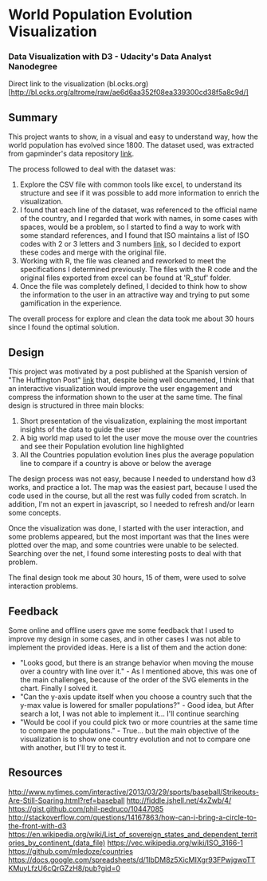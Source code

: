 # World Population Evolution Visualization
### Data Visualization with D3 - Udacity's Data Analyst Nanodegree

Direct link to the visualization (bl.ocks.org)[http://bl.ocks.org/altrome/raw/ae6d6aa352f08ea339300cd38f5a8c9d/]

## Summary

This project wants to show, in a visual and easy to understand way, how the world population has evolved since 1800. The dataset used, was extracted from gapminder's data repository [link](https://docs.google.com/spreadsheets/d/1IbDM8z5XicMIXgr93FPwjgwoTTKMuyLfzU6cQrGZzH8/pub?gid=0).

The process followed to deal with the dataset was:

1. Explore the CSV file with common tools like excel, to understand its structure and see if it was possible to add more information to enrich the visualization. 
2. I found that each line of the dataset, was referenced to the official name of the country, and I regarded that work with names, in some cases with spaces, would be a problem, so I started to find a way to work with some standard references, and I found that ISO maintains a list of ISO codes with 2 or 3 letters and 3 numbers [link](https://en.wikipedia.org/wiki/List_of_sovereign_states_and_dependent_territories_by_continent_(data_file)), so I decided to export these codes and merge with the original file. 
3. Working with R, the file was cleaned and reworked to meet the specifications I determined previously. The files with the R code and the original files exported from excel can be found at 'R_stuf' folder.
4. Once the file was completely defined, I decided to think how to show the information to the user in an attractive way and trying to put some gamification in the experience.

The overall process for explore and clean the data took me about 30 hours since I found the optimal solution.

## Design

This project was motivated by a post published at the Spanish version of "The Huffington Post" [link](http://www.huffingtonpost.es/ansgar-seyfferth/la-poblacion-mundial-crec_b_9605508.html?ncid=tweetlnkeshpmg00000001) that, despite being well documented, I think that an interactive visualization would improve the user engagement and compress the information shown to the user at the same time. The final design is structured in three main blocks:

1. Short presentation of the visualization, explaining the most important insights of the data to guide the user
2. A big world map used to let the user move the mouse over the countries and see their Population evolution line highlighted 
3. All the Countries population evolution lines plus the average population line to compare if a country is above or below the average

The design process was not easy, because I needed to understand how d3 works, and practice a lot. The map was the easiest part, because I used the code used in the course, but all the rest was fully coded from scratch. In addition, I'm not an expert in javascript, so I needed to refresh and/or learn some concepts.

Once the visualization was done, I started with the user interaction, and some problems appeared, but the most important was that the lines were plotted over the map, and some countries were unable to be selected. Searching over the net, I found some interesting posts to deal with that problem.

The final design took me about 30 hours, 15 of them, were used to solve interaction problems.

## Feedback

Some online and offline users gave me some feedback that I used to improve my design in some cases, and in other cases I was not able to implement the provided ideas. Here is a list of them and the action done:

* "Looks good, but there is an strange behavior when moving the mouse over a country with line over it." - As I mentioned above, this was one of the main challenges, because of the order of the SVG elements in the chart. Finally I solved it.
* "Can the y-axis update itself when you choose a country such that the y-max value is lowered for smaller populations?" - Good idea, but After search a lot, I was not able to implement it... I'll continue searching
* "Would be cool if you could pick two or more countries at the same time to compare the populations." - True... but the main objective of the visualization is to show one country evolution and not to compare one with another, but I'll try to test it.

## Resources

http://www.nytimes.com/interactive/2013/03/29/sports/baseball/Strikeouts-Are-Still-Soaring.html?ref=baseball 
http://fiddle.jshell.net/4xZwb/4/
https://gist.github.com/phil-pedruco/10447085
http://stackoverflow.com/questions/14167863/how-can-i-bring-a-circle-to-the-front-with-d3
https://en.wikipedia.org/wiki/List_of_sovereign_states_and_dependent_territories_by_continent_(data_file)
https://vec.wikipedia.org/wiki/ISO_3166-1
https://github.com/mledoze/countries
https://docs.google.com/spreadsheets/d/1IbDM8z5XicMIXgr93FPwjgwoTTKMuyLfzU6cQrGZzH8/pub?gid=0